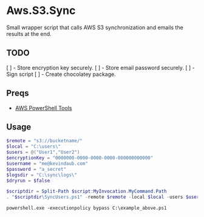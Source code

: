 # Aws.S3.Sync

Small wrapper script that calls AWS S3 synchronization and emails the results at the end.

## TODO

[ ] - Store encryption key securely.
[ ] - Store email password securely.
[ ] - Sign script
[ ] - Create chocolatey package.

## Preqs

- [AWS PowerShell Tools](http://docs.aws.amazon.com/powershell/latest/userguide/pstools-getting-set-up.html)

## Usage

```powershell
$remote = "s3://bucketname/"
$local = "C:\users\"
$users = @("User1","User2")
$encryptionKey = "0000000-0000-0000-0000-000000000000"
$username = "me@kevindaub.com"
$password = "a_secret"
$logsdir = "C:\sync\logs\"
$dryrun = $false

$scriptdir = Split-Path $script:MyInvocation.MyCommand.Path
. "$scriptdir\SyncUsers.ps1" -remote $remote -local $local -users $users -encryptionKey $encryptionKey -logsdir $logsdir -username $username -password $password -dryrun:$dryrun
```

```dos
powershell.exe -executionpolicy bypass C:\example_above.ps1
```